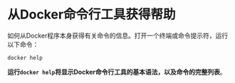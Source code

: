 从Docker命令行工具获得帮助
===================================================================================
如何从Docker程序本身获得有关命令的信息。打开一个终端或命令提示符，运行以下命令：
```shell
docker help
```
**运行`docker help`将显示Docker命令行工具的基本语法，以及命令的完整列表**。